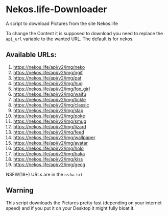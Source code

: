 # Nekos.life-Downloader
A script to download Pictures from the site Nekos.life

To change the Content it is supposed to download you need to replace the `api_url` variable to the wanted URL. The default is for nekos.

## Available URLs:

1. https://nekos.life/api/v2/img/neko
2. https://nekos.life/api/v2/img/ngif
3. https://nekos.life/api/v2/img/pat
4. https://nekos.life/api/v2/img/hug
5. https://nekos.life/api/v2/img/fox_girl
6. https://nekos.life/api/v2/img/waifu
7. https://nekos.life/api/v2/img/tickle
8. https://nekos.life/api/v2/img/classic
9. https://nekos.life/api/v2/img/slap
10. https://nekos.life/api/v2/img/poke
11. https://nekos.life/api/v2/img/smug
12. https://nekos.life/api/v2/img/lizard
13. https://nekos.life/api/v2/img/feed
14. https://nekos.life/api/v2/img/wallpaper
15. https://nekos.life/api/v2/img/avatar
16. https://nekos.life/api/v2/img/holo
17. https://nekos.life/api/v2/img/baka
18. https://nekos.life/api/v2/img/kiss
19. https://nekos.life/api/v2/img/gecg

NSFW(18+) URLs are in the `nsfw.txt`

## Warning
This script downloads the Pictures pretty fast (depending on your internet speed) and if you put it on your Desktop it might fully bloat it.
